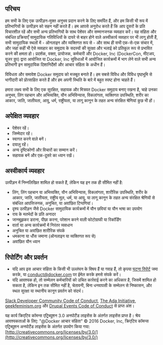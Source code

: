 ## परिचय
हम सभी के लिए एक उत्पीड़न-मुक्त अनुभव प्रदान करने के लिए समर्पित हैं, और हम किसी भी रूप में प्रतिभागियों के उत्पीड़न को सहन नहीं करते हैं। हम आपसे अनुरोध करते हैं कि आप दूसरों के प्रति विचारशील रहें और सभी अन्य प्रतिभागियों के साथ पेशेवर और सम्मानजनक व्यवहार करें। यह संहिता और संबंधित प्रक्रियाएँ सामुदायिक गतिविधियों के दायरे से बाहर होने वाले अस्वीकार्य व्यवहार पर भी लागू होती हैं, सभी सामुदायिक स्थलों में - ऑनलाइन और व्यक्तिगत रूप से - और साथ ही सभी एक-से-एक संचार में, और जहां कहीं भी ऐसे व्यवहार का समुदाय के सदस्यों की सुरक्षा और भलाई को प्रतिकूल रूप से प्रभावित करने की क्षमता हो। प्रदर्शक, वक्ता, प्रायोजक, कर्मचारी और Docker, Inc (DockerCon, मीटअप, यूजर ग्रुप) द्वारा आयोजित या Docker, Inc सुविधाओं में आयोजित कार्यक्रमों में भाग लेने वाले सभी अन्य प्रतिभागी इन सामुदायिक दिशानिर्देशों और आचार संहिता के अधीन हैं।

विविधता और समावेश Docker समुदाय को मजबूत बनाते हैं। हम सबसे विविध और विविध पृष्ठभूमि से भागीदारी को प्रोत्साहित करते हैं और हम अपनी स्थिति के बारे में बहुत स्पष्ट होना चाहते हैं।

हमारा लक्ष्य सभी के लिए एक सुरक्षित, सहायक और मित्रवत Docker समुदाय बनाए रखना है, चाहे उनका अनुभव, लिंग पहचान और अभिव्यक्ति, यौन अभिविन्यास, विकलांगता, व्यक्तिगत उपस्थिति, शरीर का आकार, जाति, जातीयता, आयु, धर्म, राष्ट्रीयता, या लागू कानून के तहत अन्य संरक्षित श्रेणियां कुछ भी हों।

## अपेक्षित व्यवहार
- पेशेवर रहें।
- जिम्मेदार रहें।
- स्वागत करने वाले बनें।
- दयालु रहें।
- अन्य दृष्टिकोणों और विचारों का सम्मान करें।
- सहायक बनें और एक-दूसरे का ध्यान रखें।

## अस्वीकार्य व्यवहार
उत्पीड़न में निम्नलिखित शामिल हो सकते हैं, लेकिन यह इन तक ही सीमित नहीं है:
- लिंग, लिंग पहचान या अभिव्यक्ति, यौन अभिविन्यास, विकलांगता, शारीरिक उपस्थिति, शरीर के आकार, जाति, जातीयता, राष्ट्रीय मूल, धर्म, या आयु, या लागू कानून के तहत अन्य संरक्षित श्रेणियों से संबंधित आपत्तिजनक, अनुचित, या अवांछित टिप्पणियां।
- दृश्य उत्पीड़न जैसे Docker सामुदायिक कार्यक्रमों में यौन छवियां या यौन भाषा का उपयोग
- राय के मतभेदों के प्रति अनादर
- जानबूझकर डराना, पीछा करना, परेशान करने वाली फोटोग्राफी या रिकॉर्डिंग
- वार्ता या अन्य कार्यक्रमों में निरंतर व्यवधान
- अनुचित या अवांछित शारीरिक संपर्क
- धमकाना या धौंस जमाना (ऑनलाइन या व्यक्तिगत रूप से)
- अवांछित यौन ध्यान

## रिपोर्टिंग और प्रवर्तन
- यदि आप इस आचार संहिता के किसी भी उल्लंघन के विषय हैं या गवाह हैं, तो कृपया [घटना रिपोर्ट](https://docs.google.com/forms/d/e/1FAIpQLScezna1ZXRPzC_phSDoPEF4c5nvw8yQW-vvtI8xHjv-BB9MOg/viewform?c=0&w=1) जमा करके, या conduct@docker.com पर ईमेल करके हमसे संपर्क करें।
- यदि आवश्यक हो, तो सम्मेलन कर्मचारियों को उचित कार्रवाई करने का अधिकार है, जिसमें शामिल हो सकता है, लेकिन इन तक सीमित नहीं है, चेतावनी, बिना धनवापसी के सम्मेलन से निष्कासन, और स्थल सुरक्षा या स्थानीय कानून प्रवर्तन को संदर्भ।

[Slack Developer Community Code of Conduct](https://api.slack.com/docs/community-code-of-conduct), [The Ada Initiative](https://adainitiative.org/2014/02/18/howto-design-a-code-of-conduct-for-your-community/), [geekfeminism.org](https://geekfeminism.org/about/code-of-conduct/) और [Drupal Events Code of Conduct](https://events.drupal.org/dublin2016/code-conduct) से प्राप्त अंश।

यह कार्य क्रिएटिव कॉमन्स एट्रिब्यूशन 3.0 अनपोर्टेड लाइसेंस के अंतर्गत लाइसेंस प्राप्त है। श्रेय आवश्यकताओं के लिए:
"@Docker आचार संहिता" © 2016 Docker, Inc, क्रिएटिव कॉमन्स एट्रिब्यूशन अनपोर्टेड लाइसेंस के अंतर्गत उपयोग किया गया: [http://creativecommons.org/licenses/by/3.0/](http://creativecommons.org/licenses/by/3.0/)
